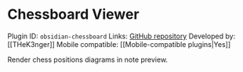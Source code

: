 # Chessboard Viewer

Plugin ID: `obsidian-chessboard`
Links: [GitHub repository](https://github.com/THeK3nger/obsidian-chessboard)
Developed by: [[THeK3nger]]
Mobile compatible: [[Mobile-compatible plugins|Yes]]

Render chess positions diagrams in note preview.
